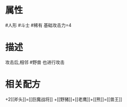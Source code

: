 # 属性
#人形 
#斗士 
#稀有
基础攻击力=4
# 描述
攻击后,相邻 #野兽 也进行攻击
# 相关配方
+2[[斧头]]=[[巨魔战将]]
+[[野猪]]+[[老鹰]]+[[熊]]=[[兽王]]